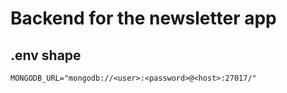 # Backend for the newsletter app

## .env shape

```.env
MONGODB_URL="mongodb://<user>:<password>@<host>:27017/"
```
